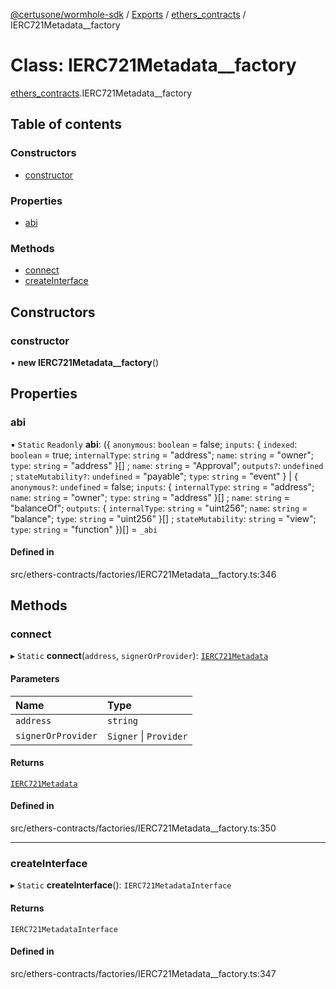 [@certusone/wormhole-sdk](../README.md) / [Exports](../modules.md) / [ethers\_contracts](../modules/ethers_contracts.md) / IERC721Metadata\_\_factory

# Class: IERC721Metadata\_\_factory

[ethers_contracts](../modules/ethers_contracts.md).IERC721Metadata__factory

## Table of contents

### Constructors

- [constructor](ethers_contracts.IERC721Metadata__factory.md#constructor)

### Properties

- [abi](ethers_contracts.IERC721Metadata__factory.md#abi)

### Methods

- [connect](ethers_contracts.IERC721Metadata__factory.md#connect)
- [createInterface](ethers_contracts.IERC721Metadata__factory.md#createinterface)

## Constructors

### constructor

• **new IERC721Metadata__factory**()

## Properties

### abi

▪ `Static` `Readonly` **abi**: ({ `anonymous`: `boolean` = false; `inputs`: { `indexed`: `boolean` = true; `internalType`: `string` = "address"; `name`: `string` = "owner"; `type`: `string` = "address" }[] ; `name`: `string` = "Approval"; `outputs?`: `undefined` ; `stateMutability?`: `undefined` = "payable"; `type`: `string` = "event" } \| { `anonymous?`: `undefined` = false; `inputs`: { `internalType`: `string` = "address"; `name`: `string` = "owner"; `type`: `string` = "address" }[] ; `name`: `string` = "balanceOf"; `outputs`: { `internalType`: `string` = "uint256"; `name`: `string` = "balance"; `type`: `string` = "uint256" }[] ; `stateMutability`: `string` = "view"; `type`: `string` = "function" })[] = `_abi`

#### Defined in

src/ethers-contracts/factories/IERC721Metadata__factory.ts:346

## Methods

### connect

▸ `Static` **connect**(`address`, `signerOrProvider`): [`IERC721Metadata`](ethers_contracts.IERC721Metadata.md)

#### Parameters

| Name | Type |
| :------ | :------ |
| `address` | `string` |
| `signerOrProvider` | `Signer` \| `Provider` |

#### Returns

[`IERC721Metadata`](ethers_contracts.IERC721Metadata.md)

#### Defined in

src/ethers-contracts/factories/IERC721Metadata__factory.ts:350

___

### createInterface

▸ `Static` **createInterface**(): `IERC721MetadataInterface`

#### Returns

`IERC721MetadataInterface`

#### Defined in

src/ethers-contracts/factories/IERC721Metadata__factory.ts:347
